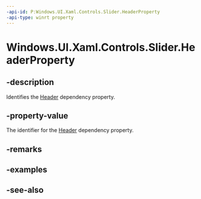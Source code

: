```yaml
---
-api-id: P:Windows.UI.Xaml.Controls.Slider.HeaderProperty
-api-type: winrt property
---
```


<!-- Property syntax
public Windows.UI.Xaml.DependencyProperty HeaderProperty { get; }
-->

# Windows.UI.Xaml.Controls.Slider.HeaderProperty

## -description
Identifies the [Header](slider_header.md) dependency property.



## -property-value
The identifier for the [Header](slider_header.md) dependency property.

## -remarks

## -examples

## -see-also
